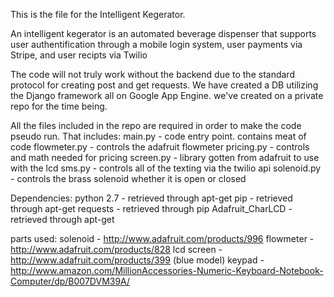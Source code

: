 This is the file for the Intelligent Kegerator.

An intelligent kegerator is an automated beverage dispenser that supports user authentification through a mobile login system, user payments via Stripe, and user recipts via Twilio

The code will not truly work without the backend due to the standard protocol for creating post and get requests. We have created a DB utilizing the Django framework all on Google App Engine.  we've created on a private repo for the time being. 

All the files included in the repo are required in order to make the code pseudo run. That includes:
main.py - code entry point. contains meat of code
flowmeter.py - controls the adafruit flowmeter
pricing.py - controls and math needed for pricing
screen.py - library gotten from adafruit to use with the lcd
sms.py - controls all of the texting via the twilio api
solenoid.py - controls the brass solenoid whether it is open or closed 



Dependencies:
python 2.7 - retrieved through apt-get
pip - retrieved through apt-get
requests - retrieved through pip
Adafruit_CharLCD  - retrieved through apt-get

parts used:
solenoid - http://www.adafruit.com/products/996
flowmeter - http://www.adafruit.com/products/828
lcd screen - http://www.adafruit.com/products/399 (blue model)
keypad - http://www.amazon.com/MillionAccessories-Numeric-Keyboard-Notebook-Computer/dp/B007DVM39A/